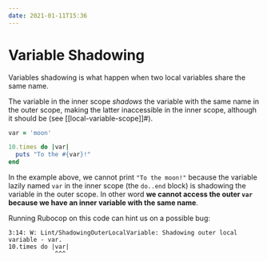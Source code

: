 ```yaml
---
date: 2021-01-11T15:36
---
```


# Variable Shadowing

Variables shadowing is what happen when two local variables share the same name.

The variable in the inner scope _shadows_ the variable with the same name in
the outer scope, making the latter inaccessible in the inner scope, although
it should be (see [[local-variable-scope]]#).

```ruby
var = 'moon'

10.times do |var|
  puts "To the #{var}!"
end
```

In the example above, we cannot print `"To the moon!"` because the variable
lazily named `var` in the inner scope (the `do..end` block) is shadowing the
variable in the outer scope. In other word **we cannot access the outer `var`
because we have an inner  variable with the same name**.

Running Rubocop on this code can hint us on a possible bug:

```
3:14: W: Lint/ShadowingOuterLocalVariable: Shadowing outer local variable - var.
10.times do |var|
             ^^^
```

